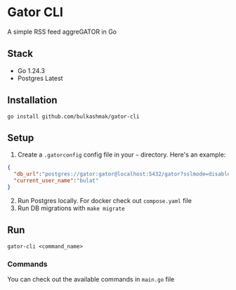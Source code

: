 # Gator CLI

A simple RSS feed aggreGATOR in Go

## Stack

- Go 1.24.3
- Postgres Latest

## Installation

`go install github.com/bulkashmak/gator-cli`

## Setup

1. Create a `.gatorconfig` config file in your `~` directory. Here's an example:
```json
{
  "db_url":"postgres://gator:gator@localhost:5432/gator?sslmode=disable",
  "current_user_name":"bulat"
}
```
2. Run Postgres locally. For docker check out `compose.yaml` file
3. Run DB migrations with `make migrate`

## Run

`gator-cli <command_name>`

### Commands

You can check out the available commands in `main.go` file

